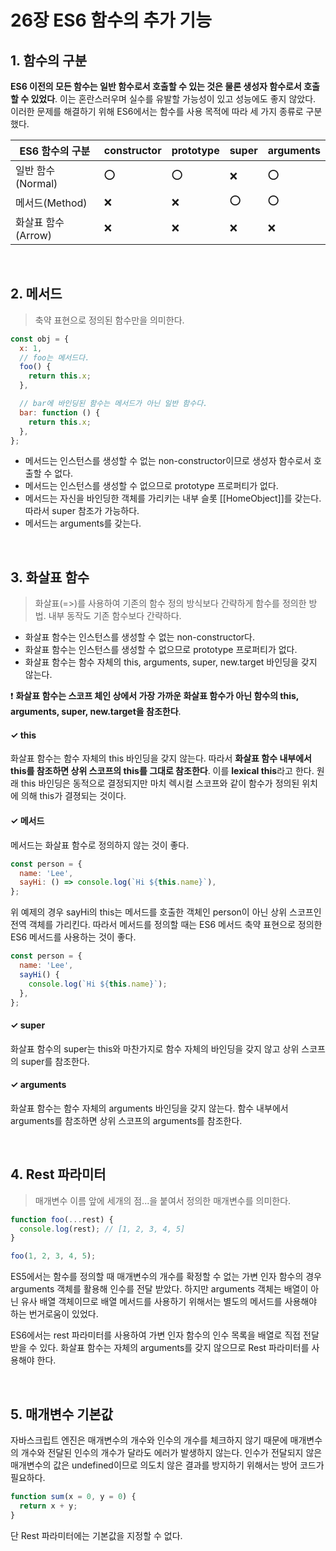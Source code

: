 # 26장 ES6 함수의 추가 기능

## 1. 함수의 구분

**ES6 이전의 모든 함수는 일반 함수로서 호출할 수 있는 것은 물론 생성자 함수로서 호출할 수 있었다**. 이는 혼란스러우며 실수를 유발할 가능성이 있고 성능에도 좋지 않았다. 이러한 문제를 해결하기 위해 ES6에서는 함수를 사용 목적에 따라 세 가지 종류로 구분했다.

| ES6 함수의 구분    | constructor | prototype | super | arguments |
| ------------------ | ----------- | --------- | ----- | --------- |
| 일반 함수(Normal)  | ⭕️         | ⭕️       | ❌    | ⭕️       |
| 메서드(Method)     | ❌          | ❌        | ⭕️   | ⭕️       |
| 화살표 함수(Arrow) | ❌          | ❌        | ❌    | ❌        |

<br/>

## 2. 메서드

> 축약 표현으로 정의된 함수만을 의미한다.

```js
const obj = {
  x: 1,
  // foo는 메서드다.
  foo() {
    return this.x;
  },

  // bar에 바인딩된 함수는 메서드가 아닌 일반 함수다.
  bar: function () {
    return this.x;
  },
};
```

- 메서드는 인스턴스를 생성할 수 없는 non-constructor이므로 생성자 함수로서 호출할 수 없다.
- 메서드는 인스턴스를 생성할 수 없으므로 prototype 프로퍼티가 없다.
- 메서드는 자신을 바인딩한 객체를 가리키는 내부 슬롯 [[HomeObject]]를 갖는다. 따라서 super 참조가 가능하다.
- 메서드는 arguments를 갖는다.

<br/>

## 3. 화살표 함수

> 화살표(=>)를 사용하여 기존의 함수 정의 방식보다 간략하게 함수를 정의한 방법. 내부 동작도 기존 함수보다 간략하다.

- 화살표 함수는 인스턴스를 생성할 수 없는 non-constructor다.
- 화살표 함수는 인스턴스를 생성할 수 없으므로 prototype 프로퍼티가 없다.
- 화살표 함수는 함수 자체의 this, arguments, super, new.target 바인딩을 갖지 않는다.

❗️ **화살표 함수는 스코프 체인 상에서 가장 가까운 화살표 함수가 아닌 함수의 this, arguments, super, new.target을 참조한다**.

#### ✓ this

화살표 함수는 함수 자체의 this 바인딩을 갖지 않는다. 따라서 **화살표 함수 내부에서 this를 참조하면 상위 스코프의 this를 그대로 참조한다**. 이를 **lexical this**라고 한다. 원래 this 바인딩은 동적으로 결정되지만 마치 렉시컬 스코프와 같이 함수가 정의된 위치에 의해 this가 결졍되는 것이다.

#### ✓ 메서드

메서드는 화살표 함수로 정의하지 않는 것이 좋다.

```js
const person = {
  name: 'Lee',
  sayHi: () => console.log(`Hi ${this.name}`),
};
```

위 예제의 경우 sayHi의 this는 메서드를 호출한 객체인 person이 아닌 상위 스코프인 전역 객체를 가리킨다. 따라서 메서드를 정의할 때는 ES6 메서드 축약 표현으로 정의한 ES6 메서드를 사용하는 것이 좋다.

```js
const person = {
  name: 'Lee',
  sayHi() {
    console.log(`Hi ${this.name}`);
  },
};
```

#### ✓ super

화살표 함수의 super는 this와 마찬가지로 함수 자체의 바인딩을 갖지 않고 상위 스코프의 super를 참조한다.

#### ✓ arguments

화살표 함수는 함수 자체의 arguments 바인딩을 갖지 않는다. 함수 내부에서 arguments를 참조하면 상위 스코프의 arguments를 참조한다.

<br/>

## 4. Rest 파라미터

> 매개변수 이름 앞에 세개의 점...을 붙여서 정의한 매개변수를 의미한다.

```js
function foo(...rest) {
  console.log(rest); // [1, 2, 3, 4, 5]
}

foo(1, 2, 3, 4, 5);
```

ES5에서는 함수를 정의할 때 매개변수의 개수를 확정할 수 없는 가변 인자 함수의 경우 arguments 객체를 활용해 인수를 전달 받았다. 하지만 arguments 객체는 배열이 아닌 유사 배열 객체이므로 배열 메서드를 사용하기 위해서는 별도의 메서드를 사용해야 하는 번거로움이 있었다.

ES6에서는 rest 파라미터를 사용하여 가변 인자 함수의 인수 목록을 배열로 직접 전달받을 수 있다. 화살표 함수는 자체의 arguments를 갖지 않으므로 Rest 파라미터를 사용해야 한다.

<br/>

## 5. 매개변수 기본값

자바스크립트 엔진은 매개변수의 개수와 인수의 개수를 체크하지 않기 때문에 매개변수의 개수와 전달된 인수의 개수가 달라도 에러가 발생하지 않는다. 인수가 전달되지 않은 매개변수의 값은 undefined이므로 의도치 않은 결과를 방지하기 위해서는 방어 코드가 필요하다.

```js
function sum(x = 0, y = 0) {
  return x + y;
}
```

단 Rest 파라미터에는 기본값을 지정할 수 없다.
